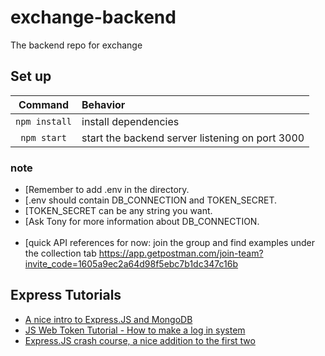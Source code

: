 # exchange-backend

The backend repo for exchange

## Set up

|    Command    | Behavior                                        |
| :-----------: | :---------------------------------------------- |
| `npm install` | install dependencies                            |
|  `npm start`  | start the backend server listening on port 3000 |

### note

-   [Remember to add .env in the directory. </br>
-   [.env should contain DB_CONNECTION and TOKEN_SECRET. </br>
-   [TOKEN_SECRET can be any string you want.</br>
-   [Ask Tony for more information about DB_CONNECTION.
    </br></br>
-   [quick API references for now: join the group and find examples under the collection tab https://app.getpostman.com/join-team?invite_code=1605a9ec2a64d98f5ebc7b1dc347c16b

## Express Tutorials

-   [A nice intro to Express.JS and MongoDB](https://youtu.be/vjf774RKrLc)
-   [JS Web Token Tutorial - How to make a log in system](https://youtu.be/2jqok-WgelI)
-   [Express.JS crash course, a nice addition to the first two](https://youtu.be/L72fhGm1tfE)
